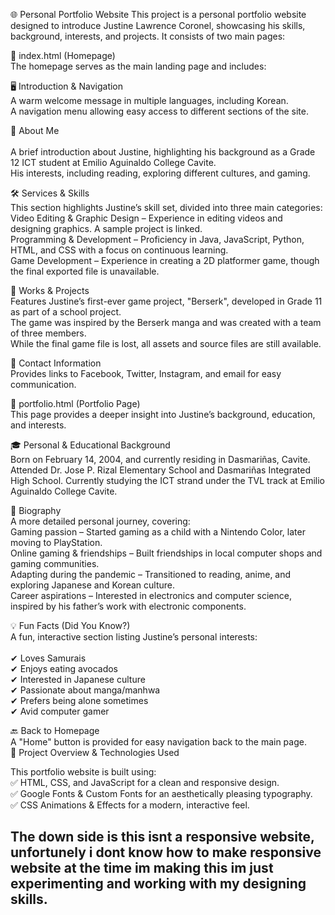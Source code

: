 🌐 Personal Portfolio Website
This project is a personal portfolio website designed to introduce Justine Lawrence Coronel, showcasing his skills, background, interests, and projects. It consists of two main pages:

📌 index.html (Homepage) <br> 
The homepage serves as the main landing page and includes: <br> 

🖥️ Introduction & Navigation <br> 
A warm welcome message in multiple languages, including Korean. <br> 
A navigation menu allowing easy access to different sections of the site. <br> 

📖 About Me <br>  
A brief introduction about Justine, highlighting his background as a Grade 12 ICT student at Emilio Aguinaldo College Cavite. <br> 
His interests, including reading, exploring different cultures, and gaming. <br> 

🛠️ Services & Skills <br> 
This section highlights Justine’s skill set, divided into three main categories: <br> 
Video Editing & Graphic Design – Experience in editing videos and designing graphics. A sample project is linked. <br> 
Programming & Development – Proficiency in Java, JavaScript, Python, HTML, and CSS with a focus on continuous learning. <br> 
Game Development – Experience in creating a 2D platformer game, though the final exported file is unavailable. <br>  

📂 Works & Projects <br> 
Features Justine’s first-ever game project, "Berserk", developed in Grade 11 as part of a school project. <br> 
The game was inspired by the Berserk manga and was created with a team of three members. <br> 
While the final game file is lost, all assets and source files are still available. <br> 

📩 Contact Information <br> 
Provides links to Facebook, Twitter, Instagram, and email for easy communication. <br> 

📌 portfolio.html (Portfolio Page) <br> 
This page provides a deeper insight into Justine’s background, education, and interests. <br> 

🎓 Personal & Educational Background <br> 
Born on February 14, 2004, and currently residing in Dasmariñas, Cavite. 
Attended Dr. Jose P. Rizal Elementary School and Dasmariñas Integrated High School. 
Currently studying the ICT strand under the TVL track at Emilio Aguinaldo College Cavite. 

📜 Biography <br> 
A more detailed personal journey, covering: <br> 
Gaming passion – Started gaming as a child with a Nintendo Color, later moving to PlayStation. <br> 
Online gaming & friendships – Built friendships in local computer shops and gaming communities. <br> 
Adapting during the pandemic – Transitioned to reading, anime, and exploring Japanese and Korean culture. <br> 
Career aspirations – Interested in electronics and computer science, inspired by his father’s work with electronic components. <br> 

💡 Fun Facts (Did You Know?) <br> 
A fun, interactive section listing Justine’s personal interests: <br> 
<br> 
✔ Loves Samurais <br> 
✔ Enjoys eating avocados <br> 
✔ Interested in Japanese culture <br> 
✔ Passionate about manga/manhwa <br> 
✔ Prefers being alone sometimes <br> 
✔ Avid computer gamer <br> 

🔙 Back to Homepage <br> 
A "Home" button is provided for easy navigation back to the main page. <br> 
🌟 Project Overview & Technologies Used <br> 

This portfolio website is built using: <br> 
✅ HTML, CSS, and JavaScript for a clean and responsive design. <br> 
✅ Google Fonts & Custom Fonts for an aesthetically pleasing typography. <br> 
✅ CSS Animations & Effects for a modern, interactive feel. <br> 

The down side is this isnt a responsive website, unfortunely i dont know how to make responsive website at the time im making this im just experimenting and working with my designing skills.
-
